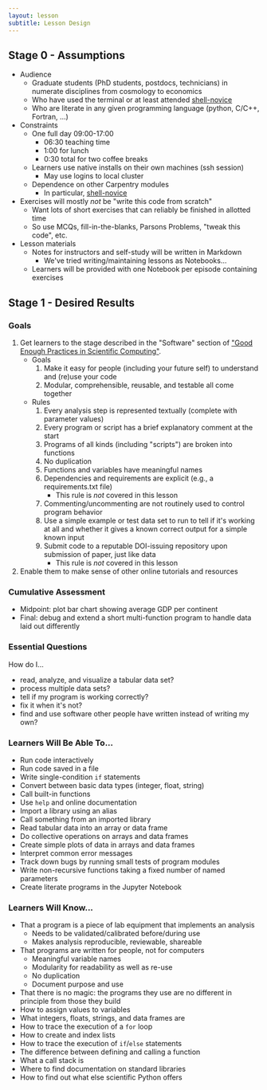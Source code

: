 ```yaml
---
layout: lesson
subtitle: Lesson Design
---
```


## Stage 0 - Assumptions

* Audience
  * Graduate students (PhD students, postdocs, technicians) in numerate
    disciplines from cosmology to economics
  * Who have used the terminal or at least attended
    [shell-novice](https://github.com/swcarpentry/shell-novice)
  * Who are literate in any given programming language (python, C/C++,
    Fortran, ...)
* Constraints
  * One full day 09:00-17:00
    * 06:30 teaching time
    * 1:00 for lunch
    * 0:30 total for two coffee breaks
  * Learners use native installs on their own machines (ssh session)
    * May use logins to local cluster
  * Dependence on other Carpentry modules
    * In particular, [shell-novice](https://github.com/swcarpentry/shell-novice)
* Exercises will mostly *not* be "write this code from scratch"
  * Want lots of short exercises that can reliably be finished in allotted time
  * So use MCQs, fill-in-the-blanks, Parsons Problems, "tweak this code", etc.
* Lesson materials
  * Notes for instructors and self-study will be written in Markdown
    * We've tried writing/maintaining lessons as Notebooks...
  * Learners will be provided with one Notebook per episode containing
    exercises

## Stage 1 - Desired Results

### Goals

1. Get learners to the stage described in the "Software" section of 
   ["Good Enough Practices in Scientific Computing"](
   https://journals.plos.org/ploscompbiol/article?id=10.1371/journal.pcbi.1005510).
   * Goals
     1. Make it easy for people (including your future self) to understand and
        (re)use your code
     2. Modular, comprehensible, reusable, and testable all come together
   * Rules
     1. Every analysis step is represented textually (complete with parameter
        values)
     2. Every program or script has a brief explanatory comment at the start
     3. Programs of all kinds (including "scripts") are broken into functions
     4. No duplication
     5. Functions and variables have meaningful names
     6. Dependencies and requirements are explicit (e.g., a requirements.txt
        file)
        * This rule is *not* covered in this lesson
     7. Commenting/uncommenting are not routinely used to control program
        behavior
     8. Use a simple example or test data set to run to tell if it's working at
        all and whether it gives a known correct output for a simple known
        input
     9. Submit code to a reputable DOI-issuing repository upon submission of
        paper, just like data
        * This rule is *not* covered in this lesson
2. Enable them to make sense of other online tutorials and resources

### Cumulative Assessment

* Midpoint: plot bar chart showing average GDP per continent
* Final: debug and extend a short multi-function program to handle data laid
  out differently

### Essential Questions

How do I...

* read, analyze, and visualize a tabular data set?
* process multiple data sets?
* tell if my program is working correctly?
* fix it when it's not?
* find and use software other people have written instead of writing my own?

### Learners Will Be Able To...

* Run code interactively
* Run code saved in a file
* Write single-condition `if` statements
* Convert between basic data types (integer, float, string)
* Call built-in functions
* Use `help` and online documentation
* Import a library using an alias
* Call something from an imported library
* Read tabular data into an array or data frame
* Do collective operations on arrays and data frames
* Create simple plots of data in arrays and data frames
* Interpret common error messages
* Track down bugs by running small tests of program modules
* Write non-recursive functions taking a fixed number of named parameters
* Create literate programs in the Jupyter Notebook

### Learners Will Know...

* That a program is a piece of lab equipment that implements an analysis
  * Needs to be validated/calibrated before/during use
  * Makes analysis reproducible, reviewable, shareable
* That programs are written for people, not for computers
  * Meaningful variable names
  * Modularity for readability as well as re-use
  * No duplication
  * Document purpose and use
* That there is no magic: the programs they use are no different in principle
  from those they build
* How to assign values to variables
* What integers, floats, strings, and data frames are
* How to trace the execution of a `for` loop
* How to create and index lists
* How to trace the execution of `if`/`else` statements
* The difference between defining and calling a function
* What a call stack is
* Where to find documentation on standard libraries
* How to find out what else scientific Python offers
